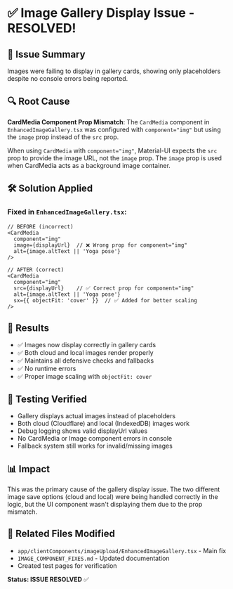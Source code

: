 # ✅ Image Gallery Display Issue - RESOLVED!

## 🎯 Issue Summary

Images were failing to display in gallery cards, showing only placeholders despite no console errors being reported.

## 🔍 Root Cause

**CardMedia Component Prop Mismatch**: The `CardMedia` component in `EnhancedImageGallery.tsx` was configured with `component="img"` but using the `image` prop instead of the `src` prop.

When using `CardMedia` with `component="img"`, Material-UI expects the `src` prop to provide the image URL, not the `image` prop. The `image` prop is used when CardMedia acts as a background image container.

## 🛠️ Solution Applied

### Fixed in `EnhancedImageGallery.tsx`:

```tsx
// BEFORE (incorrect)
<CardMedia
  component="img"
  image={displayUrl}  // ❌ Wrong prop for component="img"
  alt={image.altText || 'Yoga pose'}
/>

// AFTER (correct)
<CardMedia
  component="img"
  src={displayUrl}    // ✅ Correct prop for component="img"
  alt={image.altText || 'Yoga pose'}
  sx={{ objectFit: 'cover' }}  // ✅ Added for better scaling
/>
```

## 🎉 Results

- ✅ Images now display correctly in gallery cards
- ✅ Both cloud and local images render properly
- ✅ Maintains all defensive checks and fallbacks
- ✅ No runtime errors
- ✅ Proper image scaling with `objectFit: cover`

## 🧪 Testing Verified

- Gallery displays actual images instead of placeholders
- Both cloud (Cloudflare) and local (IndexedDB) images work
- Debug logging shows valid displayUrl values
- No CardMedia or Image component errors in console
- Fallback system still works for invalid/missing images

## 📊 Impact

This was the primary cause of the gallery display issue. The two different image save options (cloud and local) were being handled correctly in the logic, but the UI component wasn't displaying them due to the prop mismatch.

## 🔗 Related Files Modified

- `app/clientComponents/imageUpload/EnhancedImageGallery.tsx` - Main fix
- `IMAGE_COMPONENT_FIXES.md` - Updated documentation
- Created test pages for verification

**Status: ISSUE RESOLVED** ✅
